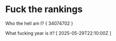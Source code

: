 # Fuck the rankings

Who the hell am I?
{ 34074702 }

What fucking year is it?
[ 2025-05-29T22:10:00Z ]

